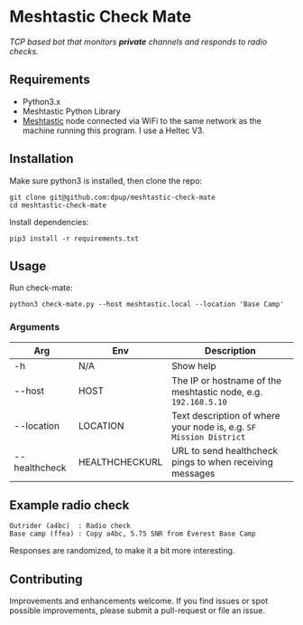 # Meshtastic Check Mate

_TCP based bot that monitors **private** channels and responds to radio checks._

## Requirements

- Python3.x
- Meshtastic Python Library
- [Meshtastic](https://meshtastic.org) node connected via WiFi to the same network as the machine running this program. I use a Heltec V3.

## Installation

Make sure python3 is installed, then clone the repo:

    git clone git@github.com:dpup/meshtastic-check-mate
    cd meshtastic-check-mate

Install dependencies:

    pip3 install -r requirements.txt

## Usage

Run check-mate:

    python3 check-mate.py --host meshtastic.local --location 'Base Camp'

### Arguments

| Arg           | Env            | Description                                                        |
| ------------- | -------------- | ------------------------------------------------------------------ |
| -h            | N/A            | Show help                                                          |
| --host        | HOST           | The IP or hostname of the meshtastic node, e.g. `192.168.5.10`     |
| --location    | LOCATION       | Text description of where your node is, e.g. `SF Mission District` |
| --healthcheck | HEALTHCHECKURL | URL to send healthcheck pings to when receiving messages           |

## Example radio check

    Outrider (a4bc)  : Radio check
    Base camp (ffea) : Copy a4bc, 5.75 SNR from Everest Base Camp

Responses are randomized, to make it a bit more interesting.

## Contributing

Improvements and enhancements welcome. If you find issues or spot possible
improvements, please submit a pull-request or file an issue.

